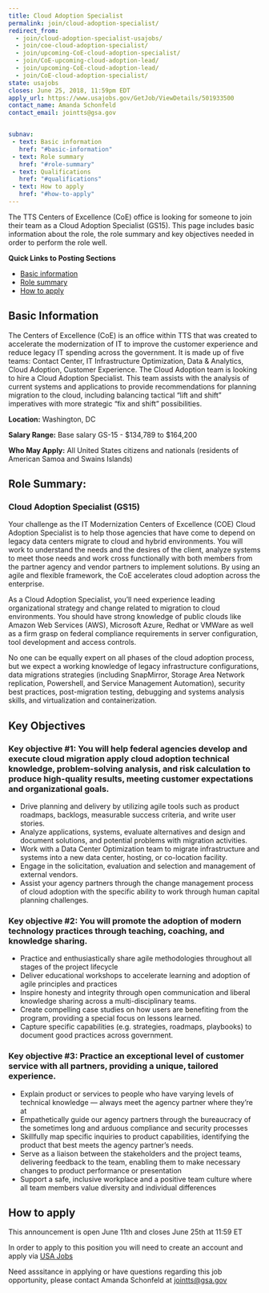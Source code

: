 ```yaml
---
title: Cloud Adoption Specialist
permalink: join/cloud-adoption-specialist/
redirect_from:
  - join/cloud-adoption-specialist-usajobs/
  - join/coe-cloud-adoption-specialist/
  - join/upcoming-CoE-cloud-adoption-specialist/
  - join/CoE-upcoming-cloud-adoption-lead/
  - join/upcoming-CoE-cloud-adoption-lead/
  - join/CoE-cloud-adoption-specialist/
state: usajobs
closes: June 25, 2018, 11:59pm EDT
apply_url: https://www.usajobs.gov/GetJob/ViewDetails/501933500
contact_name: Amanda Schonfeld
contact_email: jointts@gsa.gov


subnav:
 - text: Basic information
   href: "#basic-information"
 - text: Role summary
   href: "#role-summary"
 - text: Qualifications
   href: "#qualifications"
 - text: How to apply
   href: "#how-to-apply"
---
```

The TTS Centers of Excellence (CoE) office is looking for someone to join their team as a Cloud Adoption Specialist (GS15). This page includes basic information about the role, the role summary and key objectives needed in order to perform the role well.

**Quick Links to Posting Sections**
- [Basic information](#basic-information)
- [Role summary](#role-summary)
- [How to apply](#how-to-apply)

## Basic Information

The Centers of Excellence (CoE) is an office within TTS that was created to accelerate the modernization of IT to improve
the customer experience and reduce legacy IT spending across the government. It is made up of five teams: Contact Center, IT
Infrastructure Optimization, Data & Analytics, Cloud Adoption, Customer Experience. The Cloud Adoption team is looking to
hire a Cloud Adoption Specialist.  This team assists with the analysis of current systems and applications to provide recommendations for planning migration to the cloud, including balancing tactical “lift and shift” imperatives with more strategic “fix and shift” possibilities.

**Location:**
Washington, DC

**Salary Range:**
Base salary GS-15 - $134,789 to $164,200

**Who May Apply:**
All United States citizens and nationals (residents of American Samoa and Swains Islands)

## Role Summary:

### Cloud Adoption Specialist (GS15)

Your challenge as the IT Modernization Centers of Excellence (COE) Cloud Adoption Specialist is to help those agencies that have come to depend on legacy data centers migrate to cloud and hybrid environments. You will work to understand the needs and the desires of the client, analyze systems to meet those needs and work cross functionally with both members from the partner agency and vendor partners to implement solutions.  By using an agile and flexible framework, the CoE accelerates cloud adoption across the enterprise.

As a Cloud Adoption Specialist, you’ll need experience leading organizational strategy and change related to migration to cloud environments. You should have strong knowledge of public clouds like Amazon Web Services (AWS),  Microsoft Azure, Redhat or VMWare as well as a firm grasp on federal compliance requirements in server configuration, tool development and access controls.

No one can be equally expert on all phases of the cloud adoption process, but we expect a working knowledge of legacy infrastructure configurations, data migrations strategies (including SnapMirror, Storage Area Network replication, Powershell, and Service Management Automation), security best practices, post-migration testing, debugging and systems analysis skills, and virtualization and containerization.

## Key Objectives

### Key objective #1: You will help federal agencies develop and execute cloud migration apply cloud adoption technical knowledge, problem-solving analysis, and risk calculation to produce high-quality results, meeting customer expectations and organizational goals.

- Drive planning and delivery by utilizing agile tools such as product roadmaps, backlogs, measurable success criteria, and write user stories.
- Analyze applications, systems, evaluate alternatives and design and document solutions, and potential problems with migration activities.
- Work with a Data Center Optimization team to migrate infrastructure and systems into a new data center, hosting, or co-location facility.
- Engage in the solicitation, evaluation and selection and management of external vendors.
- Assist your agency partners through the change management process of cloud adoption with the specific ability to work through human capital planning challenges.

### Key objective #2: You will promote the adoption of modern technology practices through teaching, coaching, and knowledge sharing.

- Practice and enthusiastically share agile methodologies throughout all stages of the project lifecycle
- Deliver educational workshops to accelerate learning and adoption of agile principles and practices
- Inspire honesty and integrity through open communication and liberal knowledge sharing across a multi-disciplinary teams.
- Create compelling case studies on how users are benefiting from the program, providing a special focus on lessons learned.
- Capture specific capabilities (e.g. strategies, roadmaps, playbooks) to document good practices across government.

### Key objective #3: Practice an exceptional level of customer service with all partners, providing a unique, tailored experience.

- Explain product or services to people who have varying levels of technical knowledge — always meet the agency partner where they’re at
- Empathetically guide our agency partners through the bureaucracy of the sometimes long and arduous compliance and security processes
- Skillfully map specific inquiries to product capabilities, identifying the product that best meets the agency partner’s needs.
- Serve as a liaison between the stakeholders and the project teams, delivering feedback to the team, enabling them to make necessary changes to product performance or presentation
- Support a safe, inclusive workplace and a positive team culture where all team members value diversity and individual differences

## How to apply

This announcement is open June 11th and closes June 25th at 11:59 ET 

In order to apply to this position you will need to create an account and apply via [USA Jobs](https://www.usajobs.gov/GetJob/ViewDetails/501933500)

Need asssitance in applying or have questions regarding this job opportunity, please contact Amanda Schonfeld at jointts@gsa.gov
